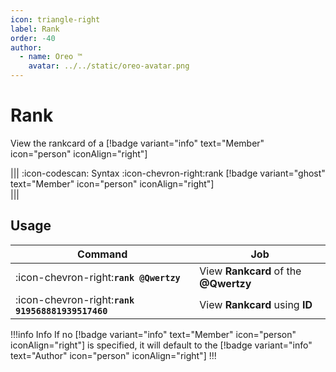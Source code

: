 ```yaml
---
icon: triangle-right
label: Rank
order: -40
author:
  - name: Oreo ™
    avatar: ../../static/oreo-avatar.png
---
```


# Rank

View the rankcard of a [!badge variant="info" text="Member" icon="person" iconAlign="right"]

||| :icon-codescan: Syntax
:icon-chevron-right:rank [!badge variant="ghost" text="Member" icon="person" iconAlign="right"]  
|||

## Usage

| Command                                           | Job                                   |
| ------------------------------------------------- | ------------------------------------- |
| :icon-chevron-right:**`rank @Qwertzy`**           | View **Rankcard** of the **@Qwertzy** |
| :icon-chevron-right:**`rank 919568881939517460`** | View **Rankcard** using **ID**        |

!!!info Info
If no [!badge variant="info" text="Member" icon="person" iconAlign="right"] is specified, it will default to the [!badge variant="info" text="Author" icon="person" iconAlign="right"]
!!!
